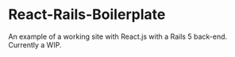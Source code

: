 # React-Rails-Boilerplate
An example of a working site with React.js with a Rails 5 back-end. Currently a WIP.
